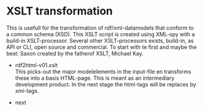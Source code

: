 # XSLT transformation

This is usefull for  the transformation of rdf/xml-datamodels that conform to a common schema (XSD). This XSLT script is created  using XML-spy with a build-in XSLT-processor. Several other XSLT-processors exists, build-in, as API or CLI, open source and commercial. To start with te first and maybe the best: Saxon created by the fatherof XSLT, Michael Kay.

* rdf2html-v01.xslt  
This picks-out the major modelelements in the input-file en transforms these into a basis HTML-page. This is meant as an intermediary development product. In the next stage the html-tags will be replaces by xmi-tags.

* next



